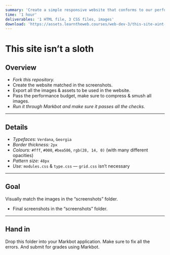 ```yaml
---
summary: 'Create a simple responsive website that conforms to our performance budget.'
time: '1 hour'
deliverables: '1 HTML file, 3 CSS files, images'
download: 'https://assets.learntheweb.courses/web-dev-3/this-site-aint-no-sloth-download.zip'
---
```


# This site isn’t a sloth

## Overview

- *Fork this repository.*
- Create the website matched in the screenshots.
- Export all the images & assets to be used in the website.
- Pass the performance budget, make sure to compress & smush all images.
- *Run it through Markbot and make sure it passes all the checks.*

---

## Details

- *Typefaces:* `Verdana`, `Georgia`
- *Border thickness:* `2px`
- *Colours:* `#fff`, `#000`, `#bea586`, `rgb(28, 14, 0)` (with many different opacities)
- *Pattern size:* `48px`
- *Use:* `modules.css` & `type.css` — `grid.css` isn’t necessary

---

## Goal

Visually match the images in the “screenshots” folder.

- Final screenshots in the “screenshots” folder.

---

## Hand in

Drop this folder into your Markbot application. Make sure to fix all the errors. And submit for grades using Markbot.
